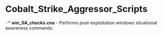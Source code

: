 # Cobalt_Strike_Aggressor_Scripts
⋅⋅* **win_SA_checks.cna** - Performs post-exploitation windows situational awareness commands.

